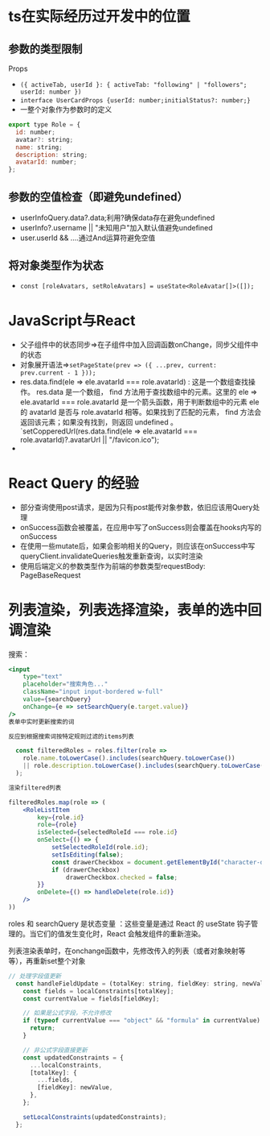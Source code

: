 
# ts在实际经历过开发中的位置

## 参数的类型限制

Props
- `({ activeTab, userId }: { activeTab: "following" | "followers"; userId: number })`
- `interface UserCardProps {userId: number;initialStatus?: number;}`
- 一整个对象作为参数时的定义

```js
export type Role = {
  id: number;
  avatar?: string;
  name: string;
  description: string;
  avatarId: number;
};
```

## 参数的空值检查（即避免undefined）

- userInfoQuery.data?.data;利用?确保data存在避免undefined
- userInfo?.username || "未知用户"加入默认值避免undefined
- user.userId && ....通过And运算符避免空值

## 将对象类型作为状态

- `const [roleAvatars, setRoleAvatars] = useState<RoleAvatar[]>([]);`


# JavaScript与React

- 父子组件中的状态同步=>在子组件中加入回调函数onChange，同步父组件中的状态
- 对象展开语法=>`setPageState(prev => ({ ...prev, current: prev.current - 1 }));`
- res.data.find(ele => ele.avatarId === role.avatarId) : 这是一个数组查找操作。 res.data 是一个数组， find 方法用于查找数组中的元素。这里的 ele => ele.avatarId === role.avatarId 是一个箭头函数，用于判断数组中的元素 ele 的 avatarId 是否与 role.avatarId 相等。如果找到了匹配的元素， find 方法会返回该元素；如果没有找到，则返回 undefined 。`setCopperedUrl(res.data.find(ele => ele.avatarId === role.avatarId)?.avatarUrl || "/favicon.ico");
- 
# React Query 的经验

- 部分查询使用post请求，是因为只有post能传对象参数，依旧应该用Query处理
- onSuccess函数会被覆盖，在应用中写了onSuccess则会覆盖在hooks内写的onSuccess
- 在使用一些mutate后，如果会影响相关的Query，则应该在onSuccess中写queryClient.invalidateQueries触发重新查询，以实时渲染
- 使用后端定义的参数类型作为前端的参数类型requestBody: PageBaseRequest

# 列表渲染，列表选择渲染，表单的选中回调渲染

搜索：

```jsx
<input
	type="text"
    placeholder="搜索角色..."
    className="input input-bordered w-full"
    value={searchQuery}
    onChange={e => setSearchQuery(e.target.value)}
/>
表单中实时更新搜索的词

反应到根据搜索词按特定规则过滤的items列表

  const filteredRoles = roles.filter(role =>
    role.name.toLowerCase().includes(searchQuery.toLowerCase())
    || role.description.toLowerCase().includes(searchQuery.toLowerCase()),
  );

渲染filtered列表

filteredRoles.map(role => (
    <RoleListItem
        key={role.id}
        role={role}
        isSelected={selectedRoleId === role.id}
        onSelect={() => {
            setSelectedRoleId(role.id);
            setIsEditing(false);
            const drawerCheckbox = document.getElementById("character-drawer") as HTMLInputElement;
            if (drawerCheckbox)
                drawerCheckbox.checked = false;
        }}
        onDelete={() => handleDelete(role.id)}
    />
))

```

roles 和 searchQuery 是状态变量 ：这些变量是通过 React 的 useState 钩子管理的。当它们的值发生变化时，React 会触发组件的重新渲染。

列表渲染表单时，在onchange函数中，先修改传入的列表（或者对象映射等等），再重新set整个对象

```js
// 处理字段值更新
  const handleFieldUpdate = (totalKey: string, fieldKey: string, newValue: string) => {
    const fields = localConstraints[totalKey];
    const currentValue = fields[fieldKey];

    // 如果是公式字段，不允许修改
    if (typeof currentValue === "object" && "formula" in currentValue) {
      return;
    }

    // 非公式字段直接更新
    const updatedConstraints = {
      ...localConstraints,
      [totalKey]: {
        ...fields,
        [fieldKey]: newValue,
      },
    };

    setLocalConstraints(updatedConstraints);
  };
```